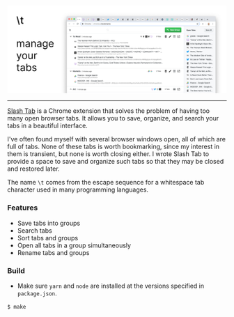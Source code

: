 ![Slash Tab](screenshots/slash-t-marquee-promo-tile.jpg)

---

[Slash Tab](https://chrome.google.com/webstore/detail/slash-tab/clblmncpnncpnknhfddlbmnpkgdepfeh) is a Chrome extension that solves the problem of having too many open browser tabs. It allows you to save, organize, and search your tabs in a beautiful interface.

I've often found myself with several browser windows open, all of which are full of tabs. None of these tabs is worth bookmarking, since my interest in them is transient, but none is worth closing either. I wrote Slash Tab to provide a space to save and organize such tabs so that they may be closed and restored later.

The name `\t` comes from the escape sequence for a whitespace tab character used in many programming languages.

### Features

- Save tabs into groups
- Search tabs
- Sort tabs and groups
- Open all tabs in a group simultaneously
- Rename tabs and groups

### Build

- Make sure `yarn` and `node` are installed at the versions specified in `package.json`.

```
$ make
```

